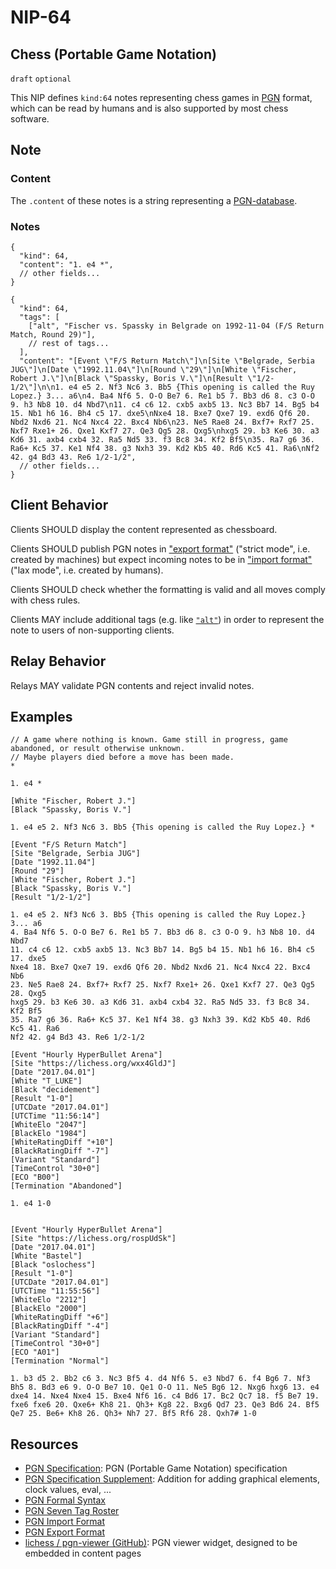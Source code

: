 NIP-64
======

Chess (Portable Game Notation)
------------------------------

`draft` `optional`

This NIP defines `kind:64` notes representing chess games in [PGN][pgn_specification] format, which can be read by humans and is also supported by most chess software.

## Note

### Content

The `.content` of these notes is a string representing a [PGN-database][pgn_formal_syntax].

### Notes

```jsonc
{
  "kind": 64,
  "content": "1. e4 *",
  // other fields...
}
```

```jsonc
{
  "kind": 64,
  "tags": [
    ["alt", "Fischer vs. Spassky in Belgrade on 1992-11-04 (F/S Return Match, Round 29)"],
    // rest of tags...
  ],
  "content": "[Event \"F/S Return Match\"]\n[Site \"Belgrade, Serbia JUG\"]\n[Date \"1992.11.04\"]\n[Round \"29\"]\n[White \"Fischer, Robert J.\"]\n[Black \"Spassky, Boris V.\"]\n[Result \"1/2-1/2\"]\n\n1. e4 e5 2. Nf3 Nc6 3. Bb5 {This opening is called the Ruy Lopez.} 3... a6\n4. Ba4 Nf6 5. O-O Be7 6. Re1 b5 7. Bb3 d6 8. c3 O-O 9. h3 Nb8 10. d4 Nbd7\n11. c4 c6 12. cxb5 axb5 13. Nc3 Bb7 14. Bg5 b4 15. Nb1 h6 16. Bh4 c5 17. dxe5\nNxe4 18. Bxe7 Qxe7 19. exd6 Qf6 20. Nbd2 Nxd6 21. Nc4 Nxc4 22. Bxc4 Nb6\n23. Ne5 Rae8 24. Bxf7+ Rxf7 25. Nxf7 Rxe1+ 26. Qxe1 Kxf7 27. Qe3 Qg5 28. Qxg5\nhxg5 29. b3 Ke6 30. a3 Kd6 31. axb4 cxb4 32. Ra5 Nd5 33. f3 Bc8 34. Kf2 Bf5\n35. Ra7 g6 36. Ra6+ Kc5 37. Ke1 Nf4 38. g3 Nxh3 39. Kd2 Kb5 40. Rd6 Kc5 41. Ra6\nNf2 42. g4 Bd3 43. Re6 1/2-1/2",
  // other fields...
}
```

## Client Behavior

Clients SHOULD display the content represented as chessboard.

Clients SHOULD publish PGN notes in ["export format"][pgn_export_format] ("strict mode", i.e. created by machines) but expect incoming notes to be in ["import format"][pgn_import_format] ("lax mode", i.e. created by humans).

Clients SHOULD check whether the formatting is valid and all moves comply with chess rules.

Clients MAY include additional tags (e.g. like [`"alt"`](https://github.com/nostr-protocol/nips/blob/master/31.md)) in order to represent the note to users of non-supporting clients.

## Relay Behavior

Relays MAY validate PGN contents and reject invalid notes.


## Examples

```pgn
// A game where nothing is known. Game still in progress, game abandoned, or result otherwise unknown. 
// Maybe players died before a move has been made.
*
```

```pgn
1. e4 *
```

```pgn
[White "Fischer, Robert J."]
[Black "Spassky, Boris V."]

1. e4 e5 2. Nf3 Nc6 3. Bb5 {This opening is called the Ruy Lopez.} *
```

```pgn
[Event "F/S Return Match"]
[Site "Belgrade, Serbia JUG"]
[Date "1992.11.04"]
[Round "29"]
[White "Fischer, Robert J."]
[Black "Spassky, Boris V."]
[Result "1/2-1/2"]

1. e4 e5 2. Nf3 Nc6 3. Bb5 {This opening is called the Ruy Lopez.} 3... a6
4. Ba4 Nf6 5. O-O Be7 6. Re1 b5 7. Bb3 d6 8. c3 O-O 9. h3 Nb8 10. d4 Nbd7
11. c4 c6 12. cxb5 axb5 13. Nc3 Bb7 14. Bg5 b4 15. Nb1 h6 16. Bh4 c5 17. dxe5
Nxe4 18. Bxe7 Qxe7 19. exd6 Qf6 20. Nbd2 Nxd6 21. Nc4 Nxc4 22. Bxc4 Nb6
23. Ne5 Rae8 24. Bxf7+ Rxf7 25. Nxf7 Rxe1+ 26. Qxe1 Kxf7 27. Qe3 Qg5 28. Qxg5
hxg5 29. b3 Ke6 30. a3 Kd6 31. axb4 cxb4 32. Ra5 Nd5 33. f3 Bc8 34. Kf2 Bf5
35. Ra7 g6 36. Ra6+ Kc5 37. Ke1 Nf4 38. g3 Nxh3 39. Kd2 Kb5 40. Rd6 Kc5 41. Ra6
Nf2 42. g4 Bd3 43. Re6 1/2-1/2
```

```pgn
[Event "Hourly HyperBullet Arena"]
[Site "https://lichess.org/wxx4GldJ"]
[Date "2017.04.01"]
[White "T_LUKE"]
[Black "decidement"]
[Result "1-0"]
[UTCDate "2017.04.01"]
[UTCTime "11:56:14"]
[WhiteElo "2047"]
[BlackElo "1984"]
[WhiteRatingDiff "+10"]
[BlackRatingDiff "-7"]
[Variant "Standard"]
[TimeControl "30+0"]
[ECO "B00"]
[Termination "Abandoned"]

1. e4 1-0


[Event "Hourly HyperBullet Arena"]
[Site "https://lichess.org/rospUdSk"]
[Date "2017.04.01"]
[White "Bastel"]
[Black "oslochess"]
[Result "1-0"]
[UTCDate "2017.04.01"]
[UTCTime "11:55:56"]
[WhiteElo "2212"]
[BlackElo "2000"]
[WhiteRatingDiff "+6"]
[BlackRatingDiff "-4"]
[Variant "Standard"]
[TimeControl "30+0"]
[ECO "A01"]
[Termination "Normal"]

1. b3 d5 2. Bb2 c6 3. Nc3 Bf5 4. d4 Nf6 5. e3 Nbd7 6. f4 Bg6 7. Nf3 Bh5 8. Bd3 e6 9. O-O Be7 10. Qe1 O-O 11. Ne5 Bg6 12. Nxg6 hxg6 13. e4 dxe4 14. Nxe4 Nxe4 15. Bxe4 Nf6 16. c4 Bd6 17. Bc2 Qc7 18. f5 Be7 19. fxe6 fxe6 20. Qxe6+ Kh8 21. Qh3+ Kg8 22. Bxg6 Qd7 23. Qe3 Bd6 24. Bf5 Qe7 25. Be6+ Kh8 26. Qh3+ Nh7 27. Bf5 Rf6 28. Qxh7# 1-0
```

## Resources
- [PGN Specification][pgn_specification]: PGN (Portable Game Notation) specification
- [PGN Specification Supplement](https://github.com/mliebelt/pgn-spec-commented/blob/main/pgn-spec-supplement.md): Addition for adding graphical elements, clock values, eval, ...
- [PGN Formal Syntax][pgn_formal_syntax]
- [PGN Seven Tag Roster][pgn_seven_tag_roster]
- [PGN Import Format][pgn_import_format]
- [PGN Export Format][pgn_export_format]
- [lichess / pgn-viewer (GitHub)](https://github.com/lichess-org/pgn-viewer): PGN viewer widget, designed to be embedded in content pages

[pgn_specification]: https://github.com/mliebelt/pgn-spec-commented/blob/main/pgn-specification.md
[pgn_formal_syntax]: https://github.com/mliebelt/pgn-spec-commented/blob/main/pgn-specification.md#18-formal-syntax
[pgn_seven_tag_roster]: https://github.com/mliebelt/pgn-spec-commented/blob/main/pgn-specification.md#811-seven-tag-roster
[pgn_import_format]: https://github.com/mliebelt/pgn-spec-commented/blob/main/pgn-specification.md#31-import-format-allows-for-manually-prepared-data
[pgn_export_format]: https://github.com/mliebelt/pgn-spec-commented/blob/main/pgn-specification.md#32-export-format-used-for-program-generated-output
